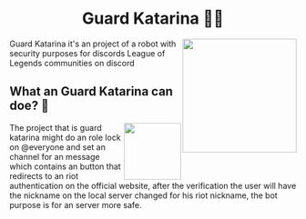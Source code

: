 <h1 align = "center"> Guard Katarina 👮‍♀️  </h1>
<img height = "200" src="https://cdn.discordapp.com/attachments/1095974097445470238/1095977186093187072/pngwing.com.png" align = "right">
Guard Katarina it's an project of a robot with security purposes for discords League of Legends communities on discord

## What an Guard Katarina can doe? 🤔

<img height = "100" src="https://cdn.discordapp.com/attachments/1095974097445470238/1095980020503167019/0ob8fhz4v8161.png" align = "right">

The project that is guard katarina might do an role lock on @everyone and set an channel for an message which contains an button that redirects to an riot authentication on the official website, after the verification the user will have the nickname on the local server changed for his riot nickname, the bot purpose is for an server more safe.
